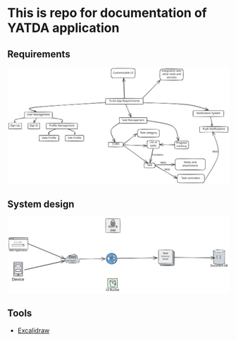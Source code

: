 # This is repo for documentation of YATDA application
## Requirements
![alt text](Requirements.svg)
## System design
![alt text](SystemDesign.svg)
## Tools
- [Excalidraw](https://excalidraw.com/)